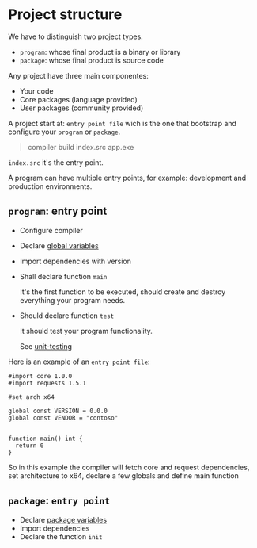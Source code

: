 # Project structure

We have to distinguish two project types:

* `program`: whose final product is a binary or library
* `package`: whose final product is source code

Any project have three main componentes:

* Your code
* Core packages (language provided)
* User packages (community provided)

A project start at: `entry point file` wich is the one that bootstrap
and configure your `program` or `package`.

> compiler build index.src app.exe

`index.src` it's the entry point.

A program can have multiple entry points, for example: development and
production environments.

## `program`: entry point

* Configure compiler
* Declare [global variables](variables.md#global-variables)
* Import dependencies with version
* Shall declare function `main`

  It's the first function to be executed, should create and destroy
  everything your program needs.

* Should declare function `test`

  It should test your program functionality.

  See [unit-testing](unit-testing.md)

Here is an example of an `entry point file`:

```
#import core 1.0.0
#import requests 1.5.1

#set arch x64

global const VERSION = 0.0.0
global const VENDOR = "contoso"


function main() int {
  return 0
}
```

So in this example the compiler will fetch core and request dependencies,
set architecture to x64, declare a few globals and define main function

## `package`: `entry point`

* Declare [package variables](variables.md#package-variables)
* Import dependencies
* Declare the function `init`

